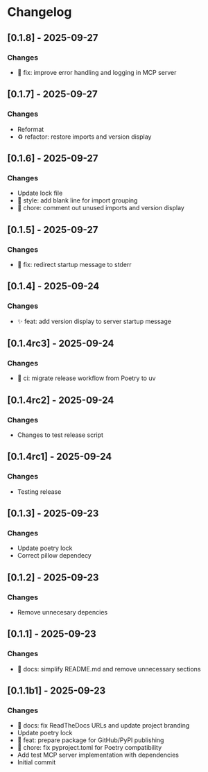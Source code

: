 # Changelog

## [0.1.8] - 2025-09-27

 ### Changes
- 🐛 fix: improve error handling and logging in MCP server



## [0.1.7] - 2025-09-27

 ### Changes
- Reformat
- ♻️ refactor: restore imports and version display



## [0.1.6] - 2025-09-27

 ### Changes
- Update lock file
- 💄 style: add blank line for import grouping
- 🔧 chore: comment out unused imports and version display



## [0.1.5] - 2025-09-27

 ### Changes
- 🔧 fix: redirect startup message to stderr


## [0.1.4] - 2025-09-24

 ### Changes
- ✨ feat: add version display to server startup message



## [0.1.4rc3] - 2025-09-24

 ### Changes
- 🚀 ci: migrate release workflow from Poetry to uv



## [0.1.4rc2] - 2025-09-24

 ### Changes
- Changes to test release script



## [0.1.4rc1] - 2025-09-24

 ### Changes
- Testing release



## [0.1.3] - 2025-09-23

 ### Changes
- Update poetry lock
- Correct pillow dependecy



## [0.1.2] - 2025-09-23

 ### Changes
- Remove unnecesary depencies



## [0.1.1] - 2025-09-23

 ### Changes
- 📝 docs: simplify README.md and remove unnecessary sections



## [0.1.1b1] - 2025-09-23

 ### Changes
- 📝 docs: fix ReadTheDocs URLs and update project branding
- Update poetry lock
- 🚀 feat: prepare package for GitHub/PyPI publishing
- 🔧 chore: fix pyproject.toml for Poetry compatibility
- Add test MCP server implementation with dependencies
- Initial commit


